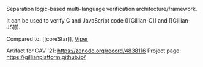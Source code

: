 Separation logic-based multi-language verification architecture/framework.

It can be used to verify C and JavaScript code ([[Gillian-C]] and [[Gillian-JS]]).

Compared to: [[coreStar]], [Viper](Viper.md)

Artifact for CAV '21: https://zenodo.org/record/4838116
Project page: https://gillianplatform.github.io/